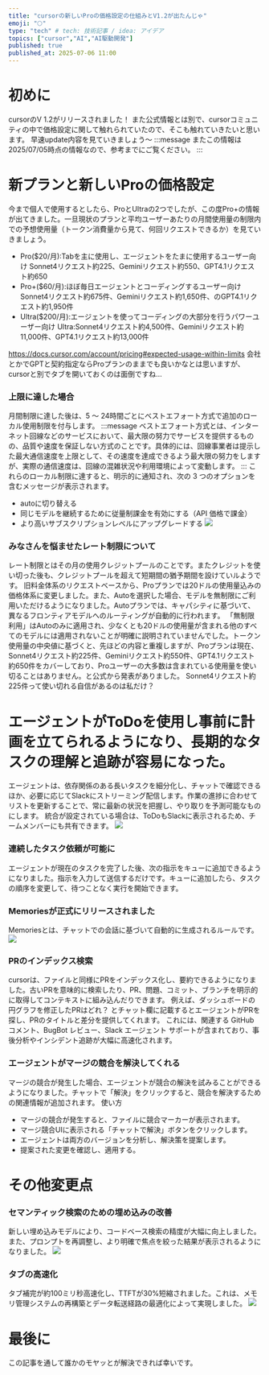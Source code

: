 ```yaml
---
title: "cursorの新しいProの価格設定の仕組みとV1.2が出たんじゃ"
emoji: "🌕"
type: "tech" # tech: 技術記事 / idea: アイデア
topics: ["cursor","AI","AI駆動開発"]
published: true
published_at: 2025-07-06 11:00
---
```


# 初めに
cursorのV 1.2がリリースされました！
また公式情報とは別で、cursorコミュニティの中で価格設定に関して触れられていたので、そこも触れていきたいと思います。
早速update内容を見ていきましょう〜
:::message
またこの情報は2025/07/05時点の情報なので、参考までにご覧ください。
:::
# 新プランと新しいProの価格設定
今まで個人で使用するとしたら、ProとUltraの2つでしたが、この度Pro+の情報が出てきました。一旦現状のプランと平均ユーザーあたりの月間使用量の制限内での予想使用量（トークン消費量から見て、何回リクエストできるか）を見ていきましょう。
- Pro($20/月):Tabを主に使用し、エージェントをたまに使用するユーザー向け
Sonnet4リクエスト約225、Geminiリクエスト約550、GPT4.1リクエスト約650
- Pro+($60/月):ほぼ毎日エージェントとコーディングするユーザー向け
Sonnet4リクエスト約675件、Geminiリクエスト約1,650件、のGPT4.1リクエスト約1,950件
- Ultra($200/月):エージェントを使ってコーディングの大部分を行うパワーユーザー向け
Ultra:Sonnet4リクエスト約4,500件、Geminiリクエスト約11,000件、GPT4.1リクエスト約13,000件

https://docs.cursor.com/account/pricing#expected-usage-within-limits
会社とかでGPTと契約指定ならProプランのままでも良いかなとは思いますが、cursorと別でタブを開いておくのは面倒ですね…

### 上限に達した場合
月間制限に達した後は、5 ～ 24時間ごとにベストエフォート方式で追加のローカル使用制限を付与します。
:::message
ベストエフォート方式とは、インターネット回線などのサービスにおいて、最大限の努力でサービスを提供するものの、品質や速度を保証しない方式のことです。具体的には、回線事業者は提示した最大通信速度を上限として、その速度を達成できるよう最大限の努力をしますが、実際の通信速度は、回線の混雑状況や利用環境によって変動します。
:::
これらのローカル制限に達すると、明示的に通知され、次の 3 つのオプションを含むメッセージが表示されます。
- autoに切り替える
- 同じモデルを継続するために従量制課金を有効にする（API 価格で課金）
- より高いサブスクリプションレベルにアップグレードする
![](/images/cursor-update-v-1_2/image1.png)

### みなさんを悩ませたレート制限について
レート制限とはその月の使用クレジットプールのことです。またクレジットを使い切った後も、クレジットプールを超えて短期間の猶予期間を設けていルようです。
旧料金体系のリクエストベースから、Proプランでは20ドルの使用量込みの価格体系に変更しました。また、Autoを選択した場合、モデルを無制限にご利用いただけるようになりました。Autoプランでは、キャパシティに基づいて、異なるフロンティアモデルへのルーティングが自動的に行われます。
「無制限利用」はAutoのみに適用され、少なくとも20ドルの使用量が含まれる他のすべてのモデルには適用されないことが明確に説明されていませんでした。トークン使用量の中央値に基づくと、先ほどの内容と重複しますが、Proプランは現在、Sonnet4リクエスト約225件、Geminiリクエスト約550件、GPT4.1リクエスト約650件をカバーしており、Proユーザーの大多数は含まれている使用量を使い切ることはありません。と公式から発表がありました。
Sonnet4リクエスト約225件って使い切れる自信があるのは私だけ？

# エージェントがToDoを使用し事前に計画を立てられるようになり、長期的なタスクの理解と追跡が容易になった。
エージェントは、依存関係のある長いタスクを細分化し、チャットで確認できるほか、必要に応じてSlackにストリーミング配信します。作業の進捗に合わせてリストを更新することで、常に最新の状況を把握し、やり取りを予測可能なものにします。
統合が設定されている場合は、ToDoもSlackに表示されるため、チームメンバーにも共有できます。
![](/images/cursor-update-v-1_2/image2.png)
### 連続したタスク依頼が可能に
エージェントが現在のタスクを完了した後、次の指示をキューに追加できるようになりました。指示を入力して送信するだけです。キューに追加したら、タスクの順序を変更して、待つことなく実行を開始できます。
### Memoriesが正式にリリースされました
Memoriesとは、チャットでの会話に基づいて自動的に生成されるルールです。
![](/images/cursor-update-v-1_2/image3.png)
<!-- Memoriesのルールとcursor/rulesだとどっちが優先されるのか気になりますね…
公式に問い合わせたところこのように返答がきました。 -->

### PRのインデックス検索
cursorは、ファイルと同様にPRをインデックス化し、要約できるようになりました。古いPRを意味的に検索したり、PR、問題、コミット、ブランチを明示的に取得してコンテキストに組み込んだりできます。
例えば、ダッシュボードの円グラフを修正したPRはどれ？
とチャット欄に記載するとエージェントがPRを探し、PRのタイトルと差分を提供してくれます。
これには、関連する GitHub コメント、BugBot レビュー、Slack エージェント サポートが含まれており、事後分析やインシデント追跡が大幅に高速化されます。

### エージェントがマージの競合を解決してくれる
マージの競合が発生した場合、エージェントが競合の解決を試みることができるようになりました。チャットで「解決」をクリックすると、競合を解決するための関連情報が追加されます。
使い方
- マージの競合が発生すると、ファイルに競合マーカーが表示されます。
- マージ競合UIに表示される「チャットで解決」ボタンをクリックします。
- エージェントは両方のバージョンを分析し、解決策を提案します。
- 提案された変更を確認し、適用する。

# その他変更点
### セマンティック検索のための埋め込みの改善
新しい埋め込みモデルにより、コードベース検索の精度が大幅に向上しました。また、プロンプトを再調整し、より明確で焦点を絞った結果が表示されるようになりました。
![](/images/cursor-update-v-1_2/image4.png)
### タブの高速化
タブ補完が約100ミリ秒高速化し、TTFTが30%短縮されました。これは、メモリ管理システムの再構築とデータ転送経路の最適化によって実現しました。
![](/images/cursor-update-v-1_2/image5.png)

# 最後に
この記事を通して誰かのモヤッとが解決できれば幸いです。